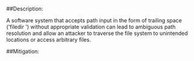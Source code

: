 ##Description:

A software system that accepts path input in the form of trailing space ('filedir ') without appropriate validation can lead to ambiguous path resolution and allow an attacker to traverse the file system to unintended locations or access arbitrary files.



##Mitigation:
